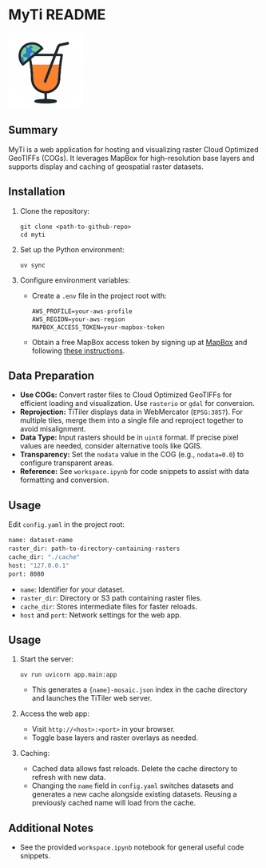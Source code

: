 # MyTi README

<img src="assets/myti-logo.png" alt="MyTi logo" width="150"/>

## Summary

MyTi is a web application for hosting and visualizing raster Cloud Optimized GeoTIFFs (COGs). It leverages MapBox for high-resolution base layers and supports display and caching of geospatial raster datasets. 

## Installation

1. Clone the repository:
   ```
   git clone <path-to-github-repo>
   cd myti
   ```

2. Set up the Python environment:
   ```
   uv sync
   ```

3. Configure environment variables:
   - Create a `.env` file in the project root with:
     ```
     AWS_PROFILE=your-aws-profile
     AWS_REGION=your-aws-region
     MAPBOX_ACCESS_TOKEN=your-mapbox-token
     ```
   - Obtain a free MapBox access token by signing up at [MapBox](https://www.mapbox.com/) and following [these instructions](https://docs.mapbox.com/help/glossary/access-token/).

## Data Preparation

- **Use COGs:** Convert raster files to Cloud Optimized GeoTIFFs for efficient loading and visualization. Use `rasterio` or `gdal` for conversion.
- **Reprojection:** TiTiler displays data in WebMercator (`EPSG:3857`). For multiple tiles, merge them into a single file and reproject together to avoid misalignment.
- **Data Type:** Input rasters should be in `uint8` format. If precise pixel values are needed, consider alternative tools like QGIS.
- **Transparency:** Set the `nodata` value in the COG (e.g., `nodata=0.0`) to configure transparent areas.
- **Reference:** See `workspace.ipynb` for code snippets to assist with data formatting and conversion.

## Usage

Edit `config.yaml` in the project root:
```bash
name: dataset-name
raster_dir: path-to-directory-containing-rasters
cache_dir: "./cache"
host: "127.0.0.1"
port: 8080
```

- `name`: Identifier for your dataset.
- `raster_dir`: Directory or S3 path containing raster files.
- `cache_dir`: Stores intermediate files for faster reloads.
- `host` and `port`: Network settings for the web app.

## Usage

1. Start the server:
   ```
   uv run uvicorn app.main:app
   ```
   - This generates a `{name}-mosaic.json` index in the cache directory and launches the TiTiler web server.

2. Access the web app:
   - Visit `http://<host>:<port>` in your browser.
   - Toggle base layers and raster overlays as needed.

3. Caching:
   - Cached data allows fast reloads. Delete the cache directory to refresh with new data.
   - Changing the `name` field in `config.yaml` switches datasets and generates a new cache alongside existing datasets. Reusing a previously cached name will load from the cache.

## Additional Notes

- See the provided `workspace.ipynb` notebook for general useful code snippets.
